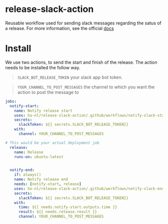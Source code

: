 # release-slack-action


Reusable workflow used for sending slack messages regarding the satus of a release.
For more information, see the official [docs](https://docs.github.com/en/actions/using-workflows/reusing-workflows)

# Install
We use two actions, to send the start and finish of the release.
The action needs to be installed the follow way.

>`SLACK_BOT_RELEASE_TOKEN` your slack app bot token.

>`YOUR_CHANNEL_TO_POST_MESSAGES` the channel to which you want the action to post the message to

```yaml
jobs:
  notify-start:
    name: Notify release start
    uses: ho-nl/release-slack-action/.github/workflows/notify-slack-start.yml@main
    secrets:
      slackToken: ${{ secrets.SLACK_BOT_RELEASE_TOKEN}}
    with:
      channel: YOUR_CHANNEL_TO_POST_MESSAGES

# This would be your actual deployment job
  release:
    name: Release
    runs-on: ubuntu-latest


  notify-end:
    if: always()
    name: Notify release end
    needs: [notify-start, release]
    uses: ho-nl/release-slack-action/.github/workflows/notify-slack-end.yml@main
    secrets:
      slackToken: ${{ secrets.SLACK_BOT_RELEASE_TOKEN}}
    with:
      time: ${{ needs.notify-start.outputs.time }}
      result: ${{ needs.release.result }}
      channel: YOUR_CHANNEL_TO_POST_MESSAGES
```
